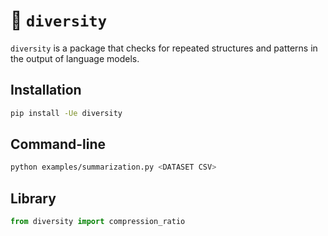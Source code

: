 # 🎨 `diversity`

`diversity` is a package that checks for repeated structures and patterns in the output of language models.

## Installation

```sh
pip install -Ue diversity
```

## Command-line

```sh
python examples/summarization.py <DATASET CSV>
```

## Library

```python
from diversity import compression_ratio
```